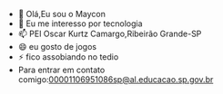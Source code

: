 - 👋 Olá,Eu sou o Maycon
- 👀 Eu me interesso por tecnologia
- 📫 PEI Oscar Kurtz Camargo,Ribeirão Grande-SP
- 😄 eu gosto de jogos
- ⚡ fico assobiando no tedio
- Para entrar em contato comigo:00001106951086sp@al.educacao.sp.gov.br

<!---
MSilva57/MSilva57 is a ✨ special ✨ repository because its `README.md` (this file) appears on your GitHub profile.
You can click the Preview link to take a look at your changes.
--->
